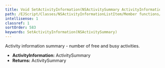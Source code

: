 ```yaml
---
title: Void SetActivityInformation(NSActivitySummary ActivityInformation)
path: /EJScript/Classes/NSActivityInformationListItem/Member functions/Void SetActivityInformation(NSActivitySummary p_0)
intellisense: 1
classref: 1
sortOrder: 583
keywords: SetActivityInformation(NSActivitySummary)
---
```



Activity information summary - number of free and busy activities.



* **ActivityInformation:** ActivitySummary
* **Returns:** ActivitySummary


